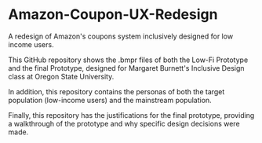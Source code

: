 # Amazon-Coupon-UX-Redesign
A redesign of Amazon's coupons system inclusively designed for low income users.

This GitHub repository shows the .bmpr files of both the Low-Fi Prototype and the final Prototype, designed for Margaret Burnett's Inclusive Design class at Oregon State University.

In addition, this repository contains the personas of both the target population (low-income users) and the mainstream population.

Finally, this repository has the justifications for the final prototype, providing a walkthrough of the prototype and why specific design decisions were made.
